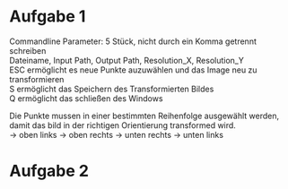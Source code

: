 # Aufgabe 1
Commandline Parameter: 5 Stück, nicht durch ein Komma getrennt schreiben <br>
Dateiname, Input Path, Output Path, Resolution_X, Resolution_Y  <br>
ESC ermöglicht es neue Punkte auzuwählen und das Image neu zu transformieren <br>
S ermöglicht das Speichern des Transformierten Bildes <br>
Q ermöglicht das schließen des Windows <br>

Die Punkte mussen in einer bestimmten Reihenfolge ausgewählt werden, damit das bild in der richtigen Orientierung transformed wird. <br>
-> oben links -> oben rechts -> unten rechts -> unten links 

# Aufgabe 2
